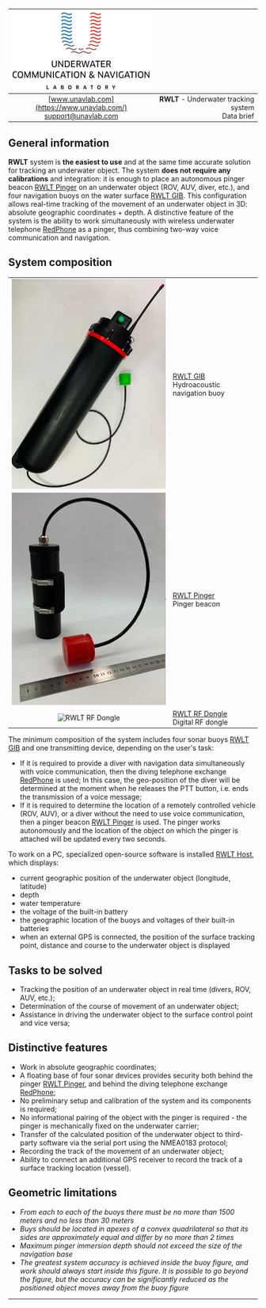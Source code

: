 | ![logo](/documentation/sm_logo.png) |  |
| :---: | ---: |
| [www.unavlab.com](https://www.unavlab.com/) <br/> [support@unavlab.com](mailto:support@unavlab.com) | **RWLT** - Underwater tracking system <br/> Data brief|

<div style="page-break-after: always;"></div>

## General information
**RWLT** system is **the easiest to use** and at the same time accurate solution for tracking an underwater object. The system **does not require any calibrations** and integration: it is enough to place an autonomous pinger beacon [RWLT Pinger](RWLT_Pinger_Specification_en.md) on an underwater object (ROV, AUV, diver, etc.), and four navigation buoys on the water surface [RWLT GIB](RWLT_GIB_Specification_en.md). This configuration allows real-time tracking of the movement of an underwater object in 3D: absolute geographic coordinates + depth.
A distinctive feature of the system is the ability to work simultaneously with wireless underwater telephone [RedPhone](https://docs.unavlab.com/documentation/EN/RedPhone/RedPhone_Specification_en.html) as a pinger, thus combining two-way voice communication and navigation.

<div style="page-break-after: always;"></div>

## System composition

|  |  |
| :---: | :--- |
| ![RWLT GIB](/documentation/RWLT_GIB.png) | [RWLT GIB](RWLT_GIB_Specification_en.md) <br/> Hydroacoustic navigation buoy |
| ![RWLT Pinger](/documentation/RWLT_Pinger.png) | [RWLT Pinger](RWLT_Pinger_Specification_en.md) <br/> Pinger beacon |
| ![RWLT RF Dongle](/documentation/RWLT_RF_Dongle.png) | [RWLT RF Dongle](RWLT_RF_Dongle_Specification_en.md) <br/> Digital RF dongle |

The minimum composition of the system includes four sonar buoys [RWLT GIB](RWLT_GIB_Specification_en.md) and one transmitting device, depending on the user's task:
* If it is required to provide a diver with navigation data simultaneously with voice communication, then the diving telephone exchange [RedPhone](https://docs.unavlab.com/documentation/EN/RedPhone/RedPhone_Specification_en.html) is used; In this case, the geo-position of the diver will be determined at the moment when he releases the PTT button, i.e. ends the transmission of a voice message;
* If it is required to determine the location of a remotely controlled vehicle (ROV, AUV), or a diver without the need to use voice communication, then a pinger beacon [RWLT Pinger](RWLT_Pinger_Specification_en.md) is used. The pinger works autonomously and the location of the object on which the pinger is attached will be updated every two seconds.

To work on a PC, specialized open-source software is installed [RWLT Host](https://github.com/ucnl/RWLT_Host), which displays:
- current geographic position of the underwater object (longitude, latitude)
- depth
- water temperature
- the voltage of the built-in battery
- the geographic location of the buoys and voltages of their built-in batteries
- when an external GPS is connected, the position of the surface tracking point, distance and course to the underwater object is displayed

<div style="page-break-after: always;"></div>

## Tasks to be solved
* Tracking the position of an underwater object in real time (divers, ROV, AUV, etc.);
* Determination of the course of movement of an underwater object;
* Assistance in driving the underwater object to the surface control point and vice versa;

<div style="page-break-after: always;"></div>

## Distinctive features
* Work in absolute geographic coordinates;
* A floating base of four sonar devices provides security both behind the pinger [RWLT Pinger](RWLT_Pinger_Specification_en.md), and behind the diving telephone exchange [RedPhone](https://docs.unavlab.com/documentation/EN/RedPhone/RedPhone_Specification_en.html);
* No preliminary setup and calibration of the system and its components is required;
* No informational pairing of the object with the pinger is required - the pinger is mechanically fixed on the underwater carrier;
* Transfer of the calculated position of the underwater object to third-party software via the serial port using the NMEA0183 protocol;
* Recording the track of the movement of an underwater object;
* Ability to connect an additional GPS receiver to record the track of a surface tracking location (vessel).

<div style="page-break-after: always;"></div>

## Geometric limitations
* _From each to each of the buoys there must be no more than 1500 meters and no less than 30 meters_
* _Buys should be located in apexes of a convex quadrilateral so that its sides are approximately equal and differ by no more than 2 times_
* _Maximum pinger immersion depth should not exceed the size of the navigation base_
* _The greatest system accuracy is achieved inside the buoy figure, and work should always start inside this figure. It is possible to go beyond the figure, but the accuracy can be significantly reduced as the positioned object moves away from the buoy figure_

<div style="page-break-after: always;"></div>

_________  

